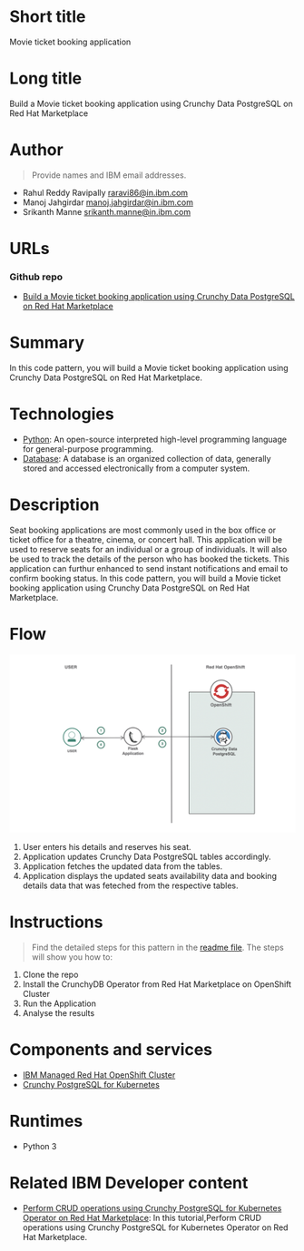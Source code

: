 # Short title

Movie ticket booking application

# Long title

Build a Movie ticket booking application using Crunchy Data PostgreSQL on Red Hat Marketplace

# Author

> Provide names and IBM email addresses.

* Rahul Reddy Ravipally <raravi86@in.ibm.com>
* Manoj Jahgirdar <manoj.jahgirdar@in.ibm.com>
* Srikanth Manne <srikanth.manne@in.ibm.com>

# URLs

### Github repo

* [Build a Movie ticket booking application using Crunchy Data PostgreSQL on Red Hat Marketplace](https://github.com/IBM/movie_ticket_booking_application_using_crunchydb)

# Summary

In this code pattern, you will build a Movie ticket booking application using Crunchy Data PostgreSQL on Red Hat Marketplace.

# Technologies

* [Python](https://en.wikipedia.org/wiki/Python_(programming_language)): An open-source interpreted high-level programming language for general-purpose programming.
* [Database](https://en.wikipedia.org/wiki/Database): A database is an organized collection of data, generally stored and accessed electronically from a computer system.

# Description

Seat booking applications are most commonly used in the box office or ticket office for a theatre, cinema, or concert hall. 
This application will be used to reserve seats for an individual or a group of individuals. 
It will also be used to track the details of the person who has booked the tickets.
This application can furthur enhanced to send instant notifications and email to confirm booking status. 
In this code pattern, you will build a Movie ticket booking application using Crunchy Data PostgreSQL on Red Hat Marketplace.


# Flow

![](doc/source/images/Architecture.png)

1. User enters his details and reserves his seat.
2. Application updates Crunchy Data PostgreSQL tables accordingly.
3. Application fetches the updated data from the tables.
4. Application displays the updated seats availability data and booking details data that was feteched from the respective tables. 

# Instructions

> Find the detailed steps for this pattern in the [readme file](https://github.com/IBM/movie_ticket_booking_application_using_crunchydb/blob/master/README.md). The steps will show you how to:

1. Clone the repo
2. Install the CrunchyDB Operator from Red Hat Marketplace on OpenShift Cluster
3. Run the Application
4. Analyse the results

# Components and services

* [IBM Managed Red Hat OpenShift Cluster](https://cloud.ibm.com/kubernetes/catalog/create?platformType=openshift)
* [Crunchy PostgreSQL for Kubernetes](https://marketplace.redhat.com/en-us/products/crunchy-postgresql-for-kubernetes)

# Runtimes

* Python 3

# Related IBM Developer content

* [Perform CRUD operations using Crunchy PostgreSQL for Kubernetes Operator on Red Hat Marketplace](https://github.com/IBM/perform-crud-operations-using-crunchy-Postgresaql-for-kubernetes-operator-rhm): In this tutorial,Perform CRUD operations using Crunchy PostgreSQL for Kubernetes Operator on Red Hat Marketplace. 
